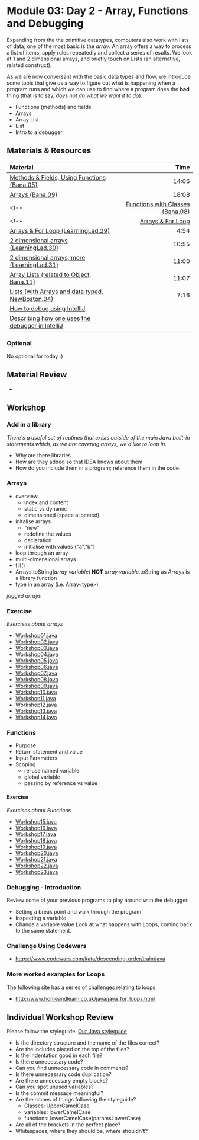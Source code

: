 # Module 03: Day 2 - Array, Functions and Debugging
Expanding from the the primitive datatypes, computers also work with lists of data; one of the most basic is the *array*.  An array offers a way to process a list of items, apply rules repeatedly and collect a series of results.  We look at 1 and 2 dimensional arrays, and briefly touch on Lists (an alternative, related construct).

As we are now conversant with the basic data types and flow, we introduce some tools that give us a way to figure out what is happening when a program runs and which we can use to find where a program does the __bad__ thing (that is to say, *does not do what we want it to do*).  

- Functions (methods) and fields
- Arrays
- Array List 
- List
- Intro to a debugger


## Materials & Resources
| Material | Time |
|:-------- |-----:|
|[Methods & Fields, Using Functions (Bana.05)](https://www.youtube.com/watch?v=1HTsLK_m2ao)|14:06|
|[Arrays (Bana.09)](https://www.youtube.com/watch?v=eNPX2pTiaHI)|18:08|
<!--|[Functions with Classes (Bana.08)](https://www.youtube.com/watch?v=rGlJiUO-dZA)| 16:48| -->
<!--|[Arrays & For Loop](https://www.youtube.com/watch?v=_pUz-GJcdRU)| 21:00|-->
|[Arrays & For Loop (LearningLad.29)](https://www.youtube.com/watch?v=UZOxpbtlVWg)|4:54|
|[2 dimensional arrays (LearningLad.30)](https://www.youtube.com/watch?v=udHgmxK9oAI)|10:55|
|[2 dimensional arrays, more (LearningLad.31)](https://www.youtube.com/watch?v=w40VcpGWHBM)|11:00|
|[Array Lists (related to Object, Bana.11)](https://www.youtube.com/watch?v=IEqvmsqjpT0)| 11:07|
|[Lists (with Arrays and data typed, NewBoston.04)](https://www.youtube.com/watch?v=jU5ACV5MucM)|7:16|
|[How to debug using IntelliJ](https://www.jetbrains.com/help/idea/2016.2/tutorial-debugging-your-first-java-application.html)||
|[Describing how one uses the debugger in IntelliJ](http://blog.javafortesters.com/2016/07/how-to-debug-java-with-intellij.html)||


### Optional
No optional for today :)

## Material Review
- 

## Workshop

### Add in a library
*There's a useful set of routines that exists outside of the main Java built-in statements which, as we are covering arrays, we'd like to loop in.*
- Why are there libraries
- How are they added so that IDEA knows about them
- How do you include them in a program; reference them in the code.

### Arrays
- overview
  - index and content
  - static vs dynamic
  - dimensioned (space allocated)
- initalise arrays
  - "new"
  - redefine the values
  - declaration
  - initialise with values {"a","b"}
- loop through an array
- multi-dimensional arrays
- fill()
- Arrays.toString(*array variable*) __NOT__ *array variable*.toString as *Arrays* is a library function
- type in an array (i.e. Array&lt;type&gt;)

*jagged arrays*

### Exercise
*Exercises about arrays*
- [Workshop01.java](workshop/Workshop01.java)
- [Workshop02.java](workshop/Workshop02.java)
- [Workshop03.java](workshop/Workshop03.java)
- [Workshop04.java](workshop/Workshop04.java)
- [Workshop05.java](workshop/Workshop05.java)
- [Workshop06.java](workshop/Workshop06.java)
- [Workshop07.java](workshop/Workshop07.java)
- [Workshop08.java](workshop/Workshop08.java)
- [Workshop09.java](workshop/Workshop09.java)
- [Workshop10.java](workshop/Workshop10.java)
- [Workshop11.java](workshop/Workshop11.java)
- [Workshop12.java](workshop/Workshop12.java)
- [Workshop13.java](workshop/Workshop13.java)
- [Workshop14.java](workshop/Workshop14.java)


### Functions
- Purpose
- Return statement and value
- Input Parameters
- Scoping
  - re-use named variable
  - global variable
  - passing by reference vs value

#### Exercise
*Exercises about Functions*
- [Workshop15.java](workshop/Workshop15.java)
- [Workshop16.java](workshop/Workshop16.java)
- [Workshop17.java](workshop/Workshop17.java)
- [Workshop18.java](workshop/Workshop18.java)
- [Workshop19.java](workshop/Workshop19.java)
- [Workshop20.java](workshop/Workshop20.java)
- [Workshop21.java](workshop/Workshop21.java)
- [Workshop22.java](workshop/Workshop22.java)
- [Workshop23.java](workshop/Workshop23.java)

### Debugging - Introduction
Review some of your previous programs to play around with the debugger.
- Setting a break point and walk through the program
- Inspecting a variable
- Change a variable value
Look at what happens with Loops, coming back to the same statement.

### Challenge Using Codewars
- https://www.codewars.com/kata/descending-order/train/java

### More worked examples for Loops
The following site has a series of challenges relating to loops.
- http://www.homeandlearn.co.uk/java/java_for_loops.html


## Individual Workshop Review
Please follow the styleguide: [Our Java styleguide](../../styleguide/java.md)
- Is the directory structure and the name of the files correct?
- Are the includes placed on the top of the files?
- Is the indentation good in each file?
- Is there unnecessary code?
- Can you find unnecessary code in comments?
- Is there unnecessary code duplication?
- Are there unnecessary empty blocks?
- Can you spot unused variables?
- Is the commit message meaningful?
- Are the names of things following the styleguide?
    - Classes: UpperCamelCase
    - variables: lowerCamelCase
    - functions: lowerCamelCase(paramsLowerCase)
- Are all of the brackets in the perfect place?
- Whitespaces, where they should be, where shouldn't?
